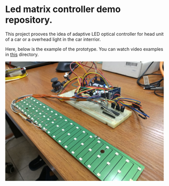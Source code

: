 # Led matrix controller demo repository.

This project prooves the idea of adaptive LED optical controller for head unit of a car or a overhead light in the car interrior.

Here, below is the example of the prototype. You can watch video examples in [this](https://github.com/DJShamix/led_matrix_controller/tree/master/overhead_unit_back/preview%20examples) directory.

![alt text](https://github.com/DJShamix/led_matrix_controller/blob/master/overhead_unit_back/preview%20examples/photo_2024-05-12_00-05-37.jpg)
